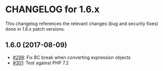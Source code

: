 CHANGELOG for 1.6.x
===================

This changelog references the relevant changes (bug and security fixes) done
in 1.6.x patch versions.

1.6.0 (2017-08-09)
------------------

 * [#298](https://github.com/doctrine/mongodb/pull/298): Fix BC break when converting expression objects
 * [#301](https://github.com/doctrine/mongodb/pull/301): Test against PHP 7.2
